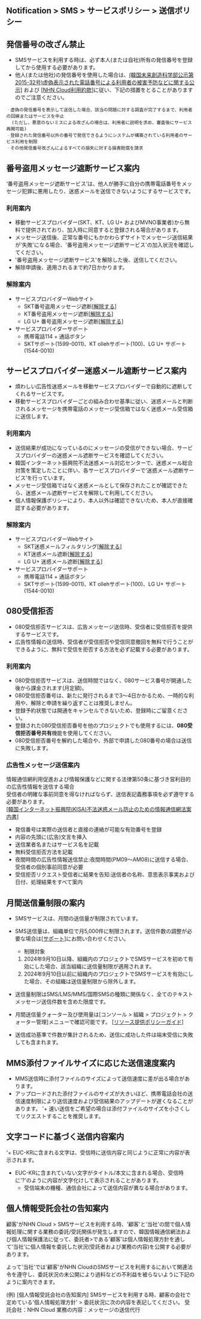 ## Notification > SMS > サービスポリシー > 送信ポリシー


<span id='fabrication-number'></span>
## 発信番号の改ざん禁止
+ SMSサービスを利用する時は、必ず本人(または自社)所有の発信番号を登録してから使用する必要があります。
+ 他人(または他社)の発信番号を使用した場合は、<a href="https://www.msit.go.kr/bbs/view.do?sCode=user&mId=108&mPid=103&bbsSeqNo=83&nttSeqNo=1259891" target="_blank">(韓国未来創造科学部公示第2015-32号)虚偽表示された電話番号による利用者の被害予防などに関する公示]</a> および <a href="https://www.toast.com/terms/terms-service
" target="_blank">[NHN Cloud利用約款]</a>に従い、下記の措置をとることがありますのでご注意ください。 

```
ㆍ虚偽の発信番号を表示して送信した場合、該当の問題に対する調査が完了するまで、利用者の回線またはサービスを中止
  (ただし、悪意のないミスによる改ざんの場合は、利用者に説明を求め、審査後にサービス再開可能)
ㆍ登録された発信番号以外の番号で発信できるようにシステムが構築されている利用者のサービス利用を制限 
ㆍその他発信番号改ざんによるすべての損失に対する損害賠償を請求 
```

<span id="fraud-number"></span>
## 番号盗用メッセージ遮断サービス案内
‘番号盗用メッセージ遮断サービス’は、他人が勝手に自分の携帯電話番号をメッセージ犯罪に悪用したり、迷惑メールを送信できないようにするサービスです。

### 利用案内
+ 移動サービスプロバイダー(SKT、KT、LG U+ およびMVNO事業者)から無料で提供されており、加入時に同意すると登録される場合があります。
+ メッセージ送信後、正常な番号にもかかわらずサイトでメッセージ送信結果が'失敗'になる場合、'番号盗用メッセージ遮断サービス'の加入状況を確認してください。
+ '番号盗用メッセージ遮断サービス'を解除した後、送信してください。
+ 解除申請後、適用されるまで約7日かかります。

### 解除案内
+ サービスプロバイダーWebサイト
    + SKT番号盗用メッセージ遮断[[解除する](http://www.tworld.co.kr/normal.do?serviceId=S_PROD2001&viewId=V_PROD2001&prod_id=NA00004406)]
    + KT番号盗用メッセージ遮断[[解除する](https://product.kt.com/wDic/productDetail.do?ItemCode=1047)]
    + LG U+ 番号盗用メッセージ遮断[[解除する](https://www.lguplus.com/plan/addon/addon-call-msg/LRZ0002297)]
+ サービスプロバイダーサポート
    + 携帯電話114 + 通話ボタン
    + SKTサポート(1599-0011)、KT ollehサポート(100)、LG U+ サポート(1544-0010)

<span id="spam-number"></span>
## サービスプロバイダー迷惑メール遮断サービス案内
+ 煩わしい広告性迷惑メールを移動サービスプロバイダーで自動的に遮断してくれるサービスです。
+ 移動サービスプロバイダーごとの組み合わせ基準に従い、迷惑メールと判断されるメッセージを携帯電話のメッセージ受信箱ではなく迷惑メール受信箱に送信します。

### 利用案内
+ 送信結果が成功になっているのにメッセージの受信ができない場合、サービスプロバイダーの迷惑メール遮断サービスを確認してください。
+ 韓国インターネット振興院不法迷惑メール対応センターで、迷惑メール総合対策を策定したことに伴い、各サービスプロバイダーで‘迷惑メール遮断サービス’を行っています。
+ メッセージ受信箱ではなく迷惑メールとして保存されたことが確認できたら、迷惑メール遮断サービスを解除して利用してください。
+ 個人情報保護ポリシーにより、本人以外は確認できないため、本人が直接確認する必要があります。

### 解除案内
+ サービスプロバイダーWebサイト
    + SKT迷惑メールフィルタリング[[解除する](http://www.tworld.co.kr/normal.do?serviceId=S_PROD2001&viewId=V_PROD2001&prod_id=NA00002121)]
    + KT迷惑メール遮断[[解除する](https://product.kt.com/wDic/productDetail.do?ItemCode=479)]
    + LG U+ 迷惑メール遮断[[解除する](https://www.lguplus.com/plan/addon/addon-call-msg/LRZ0000277)]
+ サービスプロバイダーサポート
    + 携帯電話114 + 通話ボタン
    + SKTサポート(1599-0011)、KT ollehサポート(100)、LG U+ サポート(1544-0010)

<span id="rejection-of-receiving-080"></span>
## 080受信拒否
+ 080受信拒否サービスは、広告メッセージ送信時、受信者に受信拒否を提供するサービスです。
+ 広告性情報の送信時、受信者が受信拒否や受信同意撤回を無料で行うことができるように、無料で受信を拒否する方法を必ず記載する必要があります。
### 利用案内
+ 080受信拒否サービスは、送信時間ではなく、080サービス番号が開通した後から課金されます(月定額)。
+ 080受信拒否番号は、新たに発行されるまで3～4日かかるため、一時的な利用や、解除と申請を繰り返すことは推奨しません。
+ 登録予約状態では開通をキャンセルできないため、登録時にご留意ください。
+ 登録された080受信拒否番号を他のプロジェクトでも使用するには、**080受信拒否番号共有**機能を使用してください。
+ 080受信拒否番号を解約した場合や、外部で申請した080番号の場合は送信に失敗します。

### 広告性メッセージ送信案内
情報通信網利用促進および情報保護などに関する法律第50条に基づき営利目的の広告性情報を送信する場合 <br/>
受信者の明確な事前同意を得なければならず、送信表記義務事項を必ず遵守する必要があります。<br/>
[[韓国インターネット振興院(KISA)不法迷惑メール防止のための情報通信網法案内書](https://static.toastoven.net/prod_sms/eng/kisa_spam_guide.pdf)]
+ 発信番号は実際の送信者と直接の連絡が可能な有効番号を登録
+ 内容の先頭に(広告)文言を挿入
+ 送信業者名またはサービス名を記載
+ 無料受信拒否方法を記載
+ 夜間時間の広告性情報送信禁止:夜間時間(PM09～AM08)に送信する場合、受信者の個別事前同意が必要
+ 受信拒否リクエスト受信者に結果を告知:送信者の名称、意思表示事実および日付、処理結果をすべて案内

## 月間送信量制限の案内
* SMSサービスは、月間の送信量が制限されています。
* SMS送信量は、組織単位で月5,000件に制限されます。送信件数の調整が必要な場合は[[サポート](https://www.nhncloud.com/kr/support/inquiry)]にお問い合わせください。
    * 制限対象

    1) 2024年9月10日以降、組織内のプロジェクトでSMSサービスを初めて有効にした場合、該当組織に送信量制限が適用されます。
    2) 2024年9月10日以前に組織内のプロジェクトでSMSサービスを有効にした場合、その組織は送信量制限から除外します。


* 送信量制限はSMS/LMS/MMS/国際SMSの種類に関係なく、全てのテキストメッセージ送信件数を含めた限度です。
* 月間送信量クォーター及び使用量は[コンソール > 組織 > プロジェクト > クォーター管理]メニューで確認可能です。 [[リソース提供ポリシーガイド](https://docs.nhncloud.com/ko/nhncloud/ko/resource-policy/#sms)]
* 送信成功基準で件数が集計されるため、送信に成功した件は端末受信に失敗しても含まれます。

## MMS添付ファイルサイズに応じた送信速度案内
+ MMS送信時に添付ファイルのサイズによって送信速度に差が出る場合があります。
+ アップロードされた添付ファイルのサイズが大きいほど、携帯電話会社の送信速度制限により送信速度および受信結果のアップデートが遅くなることがあります。
'+ 速い送信をご希望の場合は添付ファイルのサイズを小さくしてリクエストすることを推奨します。

## 文字コードに基づく送信内容案内
'+ EUC-KRに含まれる文字は、受信時に送信内容と同じように正常に内容が表示されます。
+ EUC-KRに含まれていない文字がタイトル/本文に含まれる場合、受信時に'?'のように内容が文字化けして表示されることがあります。
    + 受信端末の機種、通信会社によって送信内容が異なる場合があります。


<span id="private-policy"></span>
## 個人情報受託会社の告知案内

顧客'がNHN Cloud > SMSサービスを利用する時、'顧客'と'当社'の間で個人情報処理に関する業務の委託/受託関係が発生しますので、韓国情報通信網法および個人情報保護法に従って、委託者>である'顧客'は個人情報処理方針を通して'当社'に個人情報を委託した状況(受託者および業務の内容)を公開する必要があります。

よって'当社'では'顧客'がNHN CloudのSMSサービスを利用するにおいて関連法令を遵守し、委託状況の未公開により過料などの不利益を被らないように下記のように案内できます。

(例)
[個人情報受託会社の告知案内]
SMSサービスを利用する時、顧客の会社で定めている'個人情報処理方針' > 委託状況に次の内容を表記してください。
受託会社：NHN Cloud
業務の内容：メッセージの送信代行